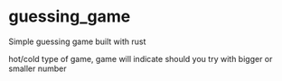 # guessing_game
Simple guessing game built with rust

hot/cold type of game, game will indicate should you try with bigger or smaller number
